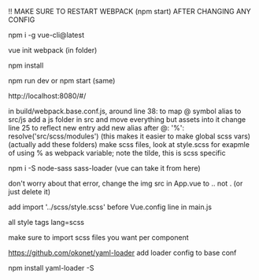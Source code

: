 !! MAKE SURE TO RESTART WEBPACK (npm start) AFTER CHANGING ANY CONFIG

npm i -g vue-cli@latest

vue init webpack (in folder)

npm install

npm run dev or npm start (same)

http://localhost:8080/#/

in build/webpack.base.conf.js, around line 38: to map @ symbol alias to src/js
add a js folder in src and move everything but assets into it
change line 25 to reflect new entry
add new alias after @: '%': resolve('src/scss/modules') (this makes it easier to make global scss vars) (actually add these folders)
make scss files, look at style.scss for exapmle of using % as webpack variable; note the tilde, this is scss specific

npm i -S node-sass sass-loader (vue can take it from here)

don't worry about that error, change the img src in App.vue to .. not . (or just delete it)

add import '../scss/style.scss' before Vue.config line in main.js

all style tags lang=scss

make sure to import scss files you want per component

https://github.com/okonet/yaml-loader add loader config to base conf

npm install yaml-loader -S